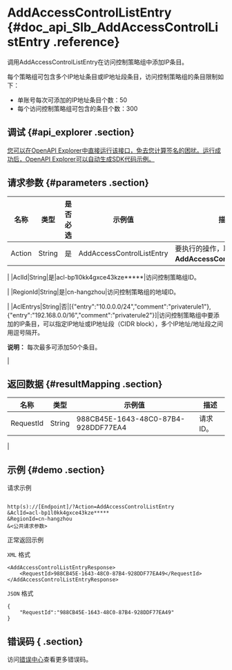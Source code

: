 # AddAccessControlListEntry {#doc_api_Slb_AddAccessControlListEntry .reference}

调用AddAccessControlListEntry在访问控制策略组中添加IP条目。

每个策略组可包含多个IP地址条目或IP地址段条目，访问控制策略组的条目限制如下：

-   单账号每次可添加的IP地址条目个数：50
-   每个访问控制策略组可包含的条目个数：300

## 调试 {#api_explorer .section}

[您可以在OpenAPI Explorer中直接运行该接口，免去您计算签名的困扰。运行成功后，OpenAPI Explorer可以自动生成SDK代码示例。](https://api.aliyun.com/#product=Slb&api=AddAccessControlListEntry&type=RPC&version=2014-05-15)

## 请求参数 {#parameters .section}

|名称|类型|是否必选|示例值|描述|
|--|--|----|---|--|
|Action|String|是|AddAccessControlListEntry|要执行的操作，取值：**AddAccessControlListEntry**。

 |
|AclId|String|是|acl-bp1l0kk4gxce43kze\*\*\*\*\*|访问控制策略组ID。

 |
|RegionId|String|是|cn-hangzhou|访问控制策略组的地域ID。

 |
|AclEntrys|String|否|\[\{"entry":"10.0.0.0/24","comment":"privaterule1"\},\{"entry":"192.168.0.0/16","comment":"privaterule2"\}\]|访问控制策略组中要添加的IP条目，可以指定IP地址或IP地址段（CIDR block），多个IP地址/地址段之间用逗号隔开。

 **说明：** 每次最多可添加50个条目。

 |

## 返回数据 {#resultMapping .section}

|名称|类型|示例值|描述|
|--|--|---|--|
|RequestId|String|988CB45E-1643-48C0-87B4-928DDF77EA4|请求ID。

 |

## 示例 {#demo .section}

请求示例

``` {#request_demo}

http(s)://[Endpoint]/?Action=AddAccessControlListEntry
&AclId=acl-bp1l0kk4gxce43kze*****
&RegionId=cn-hangzhou
&<公共请求参数>

```

正常返回示例

`XML` 格式

``` {#xml_return_success_demo}
<AddAccessControlListEntryResponse>
    <RequestId>988CB45E-1643-48C0-87B4-928DDF77EA49</RequestId>
</AddAccessControlListEntryResponse>
```

`JSON` 格式

``` {#json_return_success_demo}
{
	"RequestId":"988CB45E-1643-48C0-87B4-928DDF77EA49"
}
```

## 错误码 { .section}

访问[错误中心](https://error-center.aliyun.com/status/product/Slb)查看更多错误码。


